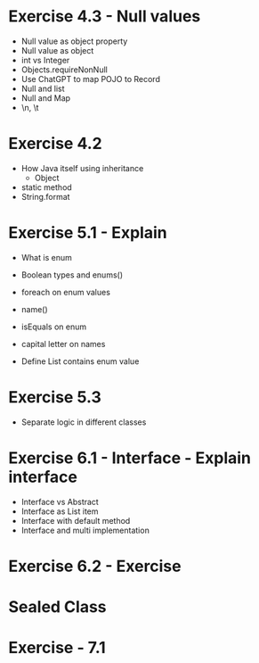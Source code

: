 # Exercise 4.3 - Null values

- Null value as object property
- Null value as object
- int vs Integer
- Objects.requireNonNull
- Use ChatGPT to map POJO to Record
- Null and list
- Null and Map
- \n, \t

# Exercise 4.2

- How Java itself using inheritance
    - Object
- static method
- String.format

# Exercise 5.1 - Explain

- What is enum
- Boolean types and enums()
- foreach on enum values
- name()
- isEquals on enum
- capital letter on names

- Define List contains enum value

# Exercise 5.3

- Separate logic in different classes

# Exercise 6.1 - Interface - Explain interface

- Interface vs Abstract
- Interface as List item
- Interface with default method
- Interface and multi implementation

# Exercise 6.2 - Exercise

# Sealed Class

# Exercise - 7.1